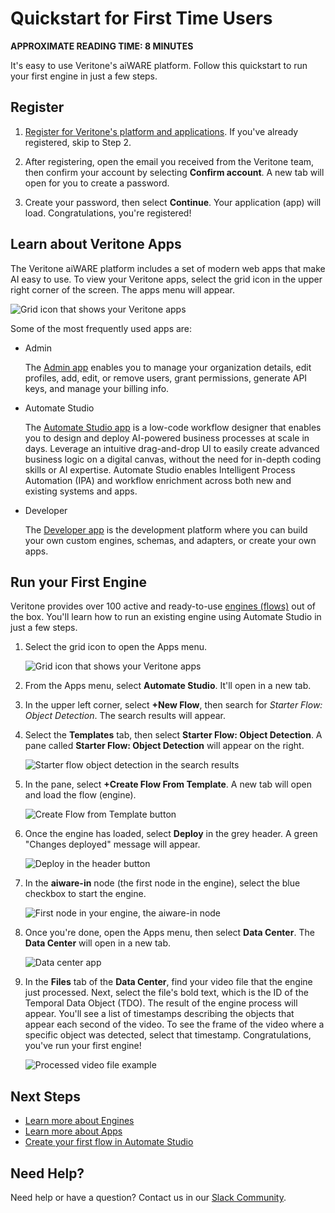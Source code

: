 <!-- markdownlint-disable no-inline-html no-trailing-spaces blanks-around-headings heading-increment no-multiple-blanks-->


# Quickstart for First Time Users <!-- {docsify-ignore} -->

**APPROXIMATE READING TIME: 8 MINUTES**

It's easy to use Veritone's aiWARE platform. Follow this quickstart to run your first engine in just a few steps.


## Register <!-- {docsify-ignore} -->

1. [Register for Veritone's platform and applications](https://www.veritone.com/onboarding/#/signUp?type=developer). If you've already registered, skip to Step 2.

2. After registering, open the email you received from the Veritone team, then confirm your account by selecting **Confirm account**. A new tab will open for you to create a password.

4. Create your password, then select **Continue**. Your application (app) will load. Congratulations, you're registered!

## Learn about Veritone Apps <!-- {docsify-ignore} -->

The Veritone aiWARE platform includes a set of modern web apps that make AI easy to use. To view your Veritone apps, select the grid icon in the upper right corner of the screen. The apps menu will appear.

![Grid icon that shows your Veritone apps](opening-apps-menu.png)

Some of the most frequently used apps are:

* Admin

    The [Admin app](https://admin.veritone.com/) enables you to manage your organization details, edit profiles, add, edit, or remove users, grant permissions, generate API keys, and manage your billing info.

* Automate Studio

    The [Automate Studio app](https://automate.veritone.com/) is a low-code workflow designer that enables you to design and deploy AI-powered business processes at scale in days. Leverage an intuitive drag-and-drop UI to easily create advanced business logic on a digital canvas, without the need for in-depth coding skills or AI expertise. Automate Studio enables Intelligent Process Automation (IPA) and workflow enrichment across both new and existing systems and apps.

* Developer

    The [Developer app](https://developer.veritone.com/) is the development platform where you can build your own custom engines, schemas, and adapters, or create your own apps.


## Run your First Engine <!-- {docsify-ignore} -->

Veritone provides over 100 active and ready-to-use [engines (flows)](/developer/engines/README) out of the box. You'll learn how to run an existing engine using Automate Studio in just a few steps.

1. Select the grid icon to open the Apps menu.

    ![Grid icon that shows your Veritone apps](opening-apps-menu.png)

1. From the Apps menu, select **Automate Studio**. It'll open in a new tab.

2. In the upper left corner, select **+New Flow**, then search for _Starter Flow: Object Detection_. The search results will appear.

4. Select the **Templates** tab, then select **Starter Flow: Object Detection**. A pane called **Starter Flow: Object Detection** will appear on the right. 

    ![Starter flow object detection in the search results](starter-flow-search-result.png)

5. In the pane, select **+Create Flow From Template**. A new tab will open and load the flow (engine).

    ![Create Flow from Template button](select-create-flow-from-template.png)

5. Once the engine has loaded, select **Deploy** in the grey header. A green "Changes deployed" message will appear.

    ![Deploy in the header button](select-deploy-in-header.png)

6. In the **aiware-in** node (the first node in the engine), select the blue checkbox to start the engine.

    ![First node in your engine, the aiware-in node](aiware-in-node.png)

7. Once you're done, open the Apps menu, then select **Data Center**. The **Data Center** will open in a new tab.

    ![Data center app](select-data-center.png)

8. In the **Files** tab of the **Data Center**, find your video file that the engine just processed. Next, select the file's bold text, which is the ID of the Temporal Data Object (TDO). The result of the engine process will appear. You'll see a list of timestamps describing the objects that appear each second of the video. To see the frame of the video where a specific object was detected, select that timestamp. Congratulations, you've run your first engine!

    ![Processed video file example](processed-video.png)


## Next Steps <!-- {docsify-ignore} -->

* [Learn more about Engines](/developer/engines/getting-started/)
* [Learn more about Apps](/developer/applications/app-tutorial/)
* [Create your first flow in Automate Studio](/automate-studio/getting-started/README)


## Need Help? <!-- {docsify-ignore} -->

Need help or have a question? Contact us in our [Slack Community](http://veritonedev.slack.com/).